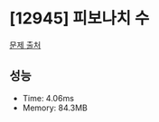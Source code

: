 # [12945] 피보나치 수

[문제 출처](https://school.programmers.co.kr/learn/courses/30/lessons/12945)

## 성능

- Time: 4.06ms
- Memory: 84.3MB